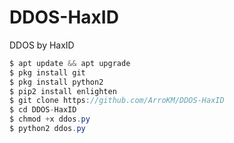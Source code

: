 # DDOS-HaxID
DDOS by HaxID

```java
$ apt update && apt upgrade
$ pkg install git
$ pkg install python2
$ pip2 install enlighten
$ git clone https://github.com/ArroKM/DDOS-HaxID
$ cd DDOS-HaxID
$ chmod +x ddos.py
$ python2 ddos.py
```
